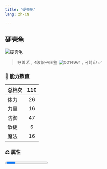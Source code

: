 ```yaml
---
title: '硬壳龟'
lang: zh-CN

---
```


<RouterBack />

## 硬壳龟

![硬壳龟](https://user-images.githubusercontent.com/78347270/115937693-6edd8c80-a4d3-11eb-8e61-2708160c700d.gif) 

> 野兽系 , 4级银卡图鉴 ![0014961](https://user-images.githubusercontent.com/78347270/115963858-4e0d4980-a55c-11eb-87f1-acea62ff25da.gif) , 可封印 ✅ 


### 💪 能力数值

| 总档次       | 110            |
| :----------- |:-------------:|
| 体力      | 26   <Stars :number="2.5" />  |
| 力量      | 16   <Stars :number="1.5" />  |
| 防御      | 47  <Stars :number="4.5" />  | 
| 敏捷      | 5  <Stars :number="0.5" />  | 
| 魔法      | 16  <Stars :number="1.5" />   | 


### ⚖️ 属性

<Progress earth :number="0" />

<Progress water :number="0" />

<Progress fire :number="5" />

<Progress wind :number="5" />

### ✨ 技能栏 <Strong>8个</Strong>

- 攻击
- 防御

### 👶 1级出现点

- 无



